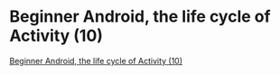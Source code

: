 # Beginner Android, the life cycle of Activity (10)
[Beginner Android, the life cycle of Activity (10)](https://aiwithcloud.com/2022/09/15/beginner_android_the_life_cycle_of_activity_10/)